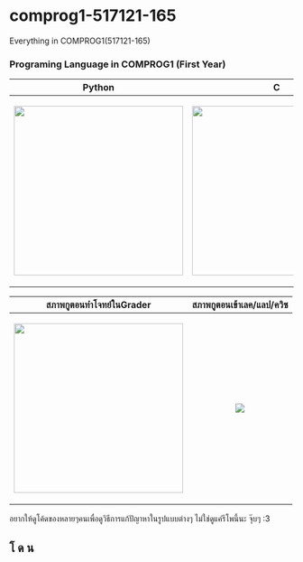 # comprog1-517121-165
Everything in COMPROG1(517121-165)

### Programing Language in COMPROG1 (First Year)

<table>
    <thead>
        <th align="center">Python</th>
        <th align="center">C</th>
    </thead>
    <tbody>
        <td>
            <p align="center">
                <img src="https://media.tenor.com/8K-11cIclxkAAAAj/unt-unt-yellow-emoji.gif" height=300 width=300 />
            </p>
        </td>
        <td>
            <p align="center">
                <img src="https://media.tenor.com/f752Wkttd_IAAAAj/xd.gif" height=300 width=300 />
            </p>
        </td>
    </tbody>
</table>

<table>
    <thead>
        <th align="center">สภาพกูตอนทำโจทย์ในGrader</th>
        <th align="center">สภาพกูตอนเข้าเลค/แลป/ควิซ</th>
    </thead>
    <tbody>
        <td>
            <p align="center">
                <img src="https://media1.tenor.com/m/9oYB53mlI1sAAAAd/spiritualjuju.gif" height=300 width=300 />
            </p>
        </td>
        <td>
            <p align="center">
                <img src="https://s4.anilist.co/file/anilistcdn/character/large/48093.jpg" />
            </p>
        </td>
    </tbody>
</table>

 อยากให้ดูโค้ดของหลายๆคนเพื่อดูวิธีการแก้ปัญาหาในรูปแบบต่างๆ ไม่ใช่ดูแค่รีโพนี้นะ จุ๊บๆ :3

## โ ด น
